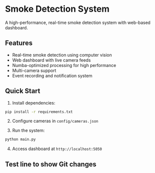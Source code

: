 # Smoke Detection System

A high-performance, real-time smoke detection system with web-based dashboard.

## Features

- Real-time smoke detection using computer vision
- Web dashboard with live camera feeds
- Numba-optimized processing for high performance
- Multi-camera support
- Event recording and notification system

## Quick Start

1. Install dependencies:
```bash
pip install -r requirements.txt
```

2. Configure cameras in `config/cameras.json`

3. Run the system:
```bash
python main.py
```

4. Access dashboard at `http://localhost:5050`

## Test line to show Git changes 